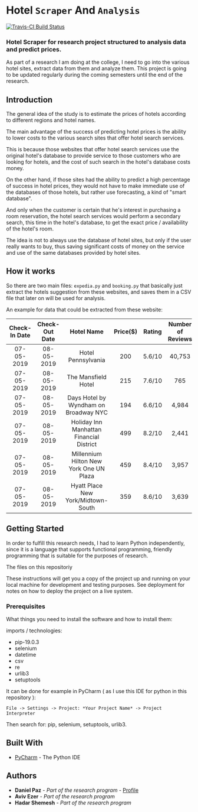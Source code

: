 # Hotel `Scraper` And `Analysis`

[![Travis-CI Build Status](https://travis-ci.com/danielpaz6/Hotel-Scraper-And-Analysis.svg?branch=master)](https://travis-ci.com/danielpaz6/Hotel-Scraper-And-Analysis)

### Hotel Scraper for research project structured to analysis data and predict prices.

As part of a research I am doing at the college, I need to go into the various hotel sites, extract data from them and analyze them.
This project is going to be updated regularly during the coming semesters until the end of the research.

## Introduction
The general idea of the study is to estimate the prices of hotels according to different regions and hotel names.

The main advantage of the success of predicting hotel prices is the ability to lower costs to the various search sites that offer hotel search services.

This is because those websites that offer hotel search services use the original hotel's database to provide service to those customers who are looking for hotels, and the cost of such search in the hotel's database costs money.

On the other hand, if those sites had the ability to predict a high percentage of success in hotel prices, they would not have to make immediate use of the databases of those hotels, but rather use forecasting, a kind of "smart database".

And only when the customer is certain that he's interest in purchasing a room reservation, the hotel search services would perform a secondary search, this time in the hotel's database, to get the exact price / availability of the hotel's room.

The idea is not to always use the database of hotel sites, but only if the user really wants to buy, thus saving significant costs of money on the service and use of the same databases provided by hotel sites.

## How it works
So there are two main files: ```expedia.py``` and ```booking.py``` that basically just extract the hotels suggestion from these websites, and saves them in a CSV file that later on will be used for analysis.

An example for data that could be extracted from these website:

| Check-In Date | Check-Out Date | Hotel Name | Price($) | Rating | Number of Reviews |
| :---: | :---: | :---: | :---: | :---: | :---: |
| 07-05-2019 | 08-05-2019 | Hotel Pennsylvania | 200 | 5.6/10 | 40,753 |
| 07-05-2019 | 08-05-2019 | The Mansfield Hotel | 215 | 7.6/10 | 765 |
| 07-05-2019 | 08-05-2019 | Days Hotel by Wyndham on Broadway NYC | 194 | 6.6/10 | 4,984 |
| 07-05-2019 | 08-05-2019 | Holiday Inn Manhattan Financial District | 499 | 8.2/10 | 2,441 |
| 07-05-2019 | 08-05-2019 | Millennium Hilton New York One UN Plaza | 459 | 8.4/10 | 3,957 |
| 07-05-2019 | 08-05-2019 | Hyatt Place New York/Midtown-South | 359 | 8.6/10 | 3,639 |


## Getting Started

In order to fulfill this research needs, I had to learn Python independently, since it is a language that supports functional programming, friendly programming that is suitable for the purposes of research.

The files on this repositoriy

These instructions will get you a copy of the project up and running on your local machine for development and testing purposes. See deployment for notes on how to deploy the project on a live system.

### Prerequisites

What things you need to install the software and how to install them:

imports / technologies:

* pip-19.0.3
* selenium
* datetime
* csv
* re
* urlib3
* setuptools

It can be done for example in PyCharm ( as I use this IDE for python in this repository ):

```
File -> Settings -> Project: *Your Project Name* -> Project Interpreter
```

Then search for: pip, selenium, setuptools, urlib3.

## Built With

* [PyCharm](https://www.jetbrains.com/pycharm/) - The Python IDE


## Authors

* **Daniel Paz** - *Part of the research program* - [Profile](https://github.com/DanielPaz6)
* **Aviv Ezer** - *Part of the research program*
* **Hadar Shemesh** - *Part of the research program*
